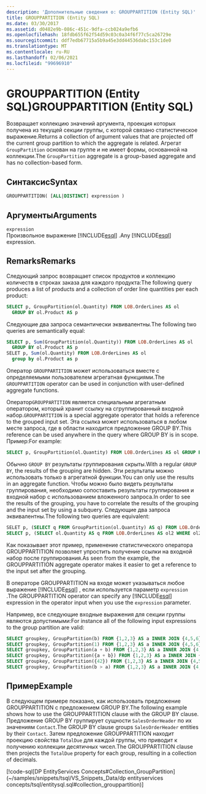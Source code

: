 ```yaml
---
description: 'Дополнительные сведения о: GROUPPARTITION (Entity SQL)'
title: GROUPPARTITION (Entity SQL)
ms.date: 03/30/2017
ms.assetid: d0482e9b-086c-451c-9dfa-ccb024a9efb6
ms.openlocfilehash: 18fdb655f62f54d59c03c0a34f6f77c5ca26729e
ms.sourcegitcommit: ddf7edb67715a5b9a45e3dd44536dabc153c1de0
ms.translationtype: MT
ms.contentlocale: ru-RU
ms.lasthandoff: 02/06/2021
ms.locfileid: "99696910"
---
```

# <a name="grouppartition-entity-sql"></a><span data-ttu-id="e2a8a-103">GROUPPARTITION (Entity SQL)</span><span class="sxs-lookup"><span data-stu-id="e2a8a-103">GROUPPARTITION (Entity SQL)</span></span>

<span data-ttu-id="e2a8a-104">Возвращает коллекцию значений аргумента, проекция которых получена из текущей секции группы, с которой связано статистическое выражение.</span><span class="sxs-lookup"><span data-stu-id="e2a8a-104">Returns a collection of argument values that are projected off the current group partition to which the aggregate is related.</span></span> <span data-ttu-id="e2a8a-105">Агрегат `GroupPartition` основан на группе и не имеет формы, основанной на коллекции.</span><span class="sxs-lookup"><span data-stu-id="e2a8a-105">The `GroupPartition` aggregate is a group-based aggregate and has no collection-based form.</span></span>  
  
## <a name="syntax"></a><span data-ttu-id="e2a8a-106">Синтаксис</span><span class="sxs-lookup"><span data-stu-id="e2a8a-106">Syntax</span></span>  
  
```sql  
GROUPPARTITION( [ALL|DISTINCT] expression )  
```  
  
## <a name="arguments"></a><span data-ttu-id="e2a8a-107">Аргументы</span><span class="sxs-lookup"><span data-stu-id="e2a8a-107">Arguments</span></span>  

 `expression`  
 <span data-ttu-id="e2a8a-108">Произвольное выражение [!INCLUDE[esql](../../../../../../includes/esql-md.md)] .</span><span class="sxs-lookup"><span data-stu-id="e2a8a-108">Any [!INCLUDE[esql](../../../../../../includes/esql-md.md)] expression.</span></span>  
  
## <a name="remarks"></a><span data-ttu-id="e2a8a-109">Remarks</span><span class="sxs-lookup"><span data-stu-id="e2a8a-109">Remarks</span></span>  

 <span data-ttu-id="e2a8a-110">Следующий запрос возвращает список продуктов и коллекцию количеств в строках заказа для каждого продукта:</span><span class="sxs-lookup"><span data-stu-id="e2a8a-110">The following query produces a list of products and a collection of order line quantities per each product:</span></span>  
  
```sql  
SELECT p, GroupPartition(ol.Quantity) FROM LOB.OrderLines AS ol
  GROUP BY ol.Product AS p
```  
  
 <span data-ttu-id="e2a8a-111">Следующие два запроса семантически эквивалентны.</span><span class="sxs-lookup"><span data-stu-id="e2a8a-111">The following two queries are semantically equal:</span></span>  
  
```sql  
SELECT p, Sum(GroupPartition(ol.Quantity)) FROM LOB.OrderLines AS ol
  GROUP BY ol.Product AS p
SELET p, Sum(ol.Quantity) FROM LOB.OrderLines AS ol
  group by ol.Product as p  
```  
  
 <span data-ttu-id="e2a8a-112">Оператор `GROUPPARTITION` может использоваться вместе с определяемыми пользователем агрегатная функциями.</span><span class="sxs-lookup"><span data-stu-id="e2a8a-112">The `GROUPPARTITION` operator can be used in conjunction with user-defined aggregate functions.</span></span>  
  
<span data-ttu-id="e2a8a-113">Оператор`GROUPPARTITION` является специальным агрегатным оператором, который хранит ссылку на сгруппированный входной набор.</span><span class="sxs-lookup"><span data-stu-id="e2a8a-113">`GROUPPARTITION` is a special aggregate operator that holds a reference to the grouped input set.</span></span> <span data-ttu-id="e2a8a-114">Эта ссылка может использоваться в любом месте запроса, где в области находится предложение GROUP BY.</span><span class="sxs-lookup"><span data-stu-id="e2a8a-114">This reference can be used anywhere in the query where GROUP BY is in scope.</span></span> <span data-ttu-id="e2a8a-115">Пример:</span><span class="sxs-lookup"><span data-stu-id="e2a8a-115">For example:</span></span>
  
```sql  
SELECT p, GroupPartition(ol.Quantity) FROM LOB.OrderLines AS ol GROUP BY ol.Product AS p
```  
  
 <span data-ttu-id="e2a8a-116">Обычно `GROUP BY` результаты группирования скрыты.</span><span class="sxs-lookup"><span data-stu-id="e2a8a-116">With a regular `GROUP BY`, the results of the grouping are hidden.</span></span> <span data-ttu-id="e2a8a-117">Эти результаты можно использовать только в агрегатной функции.</span><span class="sxs-lookup"><span data-stu-id="e2a8a-117">You can only use the results in an aggregate function.</span></span> <span data-ttu-id="e2a8a-118">Чтобы можно было видеть результаты группирования, необходимо сопоставить результаты группирования и входной набор с использованием вложенного запроса.</span><span class="sxs-lookup"><span data-stu-id="e2a8a-118">In order to see the results of the grouping, you have to correlate the results of the grouping and the input set by using a subquery.</span></span> <span data-ttu-id="e2a8a-119">Следующие два запроса эквивалентны.</span><span class="sxs-lookup"><span data-stu-id="e2a8a-119">The following two queries are equivalent:</span></span>  
  
```sql  
SELET p, (SELECT q FROM GroupPartition(ol.Quantity) AS q) FROM LOB.OrderLines AS ol GROUP BY ol.Product AS p
SELECT p, (SELECT ol.Quantity AS q FROM LOB.OrderLines AS ol2 WHERE ol2.Product = p) FROM LOB.OrderLines AS ol GROUP BY ol.Product AS p
```  
  
 <span data-ttu-id="e2a8a-120">Как показывает этот пример, применение статистического оператора GROUPPARTITION позволяет упростить получение ссылки на входной набор после группирования.</span><span class="sxs-lookup"><span data-stu-id="e2a8a-120">As seen from the example, the GROUPPARTITION aggregate operator makes it easier to get a reference to the input set after the grouping.</span></span>  
  
 <span data-ttu-id="e2a8a-121">В операторе GROUPPARTITION на входе может указываться любое выражение [!INCLUDE[esql](../../../../../../includes/esql-md.md)] , если используется параметр `expression` .</span><span class="sxs-lookup"><span data-stu-id="e2a8a-121">The GROUPPARTITION operator can specify any [!INCLUDE[esql](../../../../../../includes/esql-md.md)] expression in the operator input when you use the `expression` parameter.</span></span>  
  
 <span data-ttu-id="e2a8a-122">Например, все следующие входные выражения для секции группы являются допустимыми:</span><span class="sxs-lookup"><span data-stu-id="e2a8a-122">For instance all of the following input expressions to the group partition are valid:</span></span>  
  
```sql  
SELECT groupkey, GroupPartition(b) FROM {1,2,3} AS a INNER JOIN {4,5,6} AS b ON true GROUP BY a AS groupkey
SELECT groupkey, GroupPartition(1) FROM {1,2,3} AS a INNER JOIN {4,5,6} AS b ON true GROUP BY a AS groupkey
SELECT groupkey, GroupPartition(a + b) FROM {1,2,3} AS a INNER JOIN {4,5,6} AS b ON true GROUP BY a AS groupkey
SELECT groupkey, GroupPartition({a + b}) FROM {1,2,3} AS a INNER JOIN {4,5,6} AS b ON true GROUP BY a AS groupkey  
SELECT groupkey, GroupPartition({42}) FROM {1,2,3} AS a INNER JOIN {4,5,6} AS b ON true GROUP BY a AS groupkey  
SELECT groupkey, GroupPartition(b > a) FROM {1,2,3} AS a INNER JOIN {4,5,6} AS b ON true GROUP BY a AS groupkey  
```  
  
## <a name="example"></a><span data-ttu-id="e2a8a-123">Пример</span><span class="sxs-lookup"><span data-stu-id="e2a8a-123">Example</span></span>  

 <span data-ttu-id="e2a8a-124">В следующем примере показано, как использовать предложение GROUPPARTITION с предложением GROUP BY.</span><span class="sxs-lookup"><span data-stu-id="e2a8a-124">The following example shows how to use the GROUPPARTITION clause with the GROUP BY clause.</span></span> <span data-ttu-id="e2a8a-125">Предложение GROUP BY группирует сущности `SalesOrderHeader` по их значениям `Contact`.</span><span class="sxs-lookup"><span data-stu-id="e2a8a-125">The GROUP BY clause groups `SalesOrderHeader` entities by their `Contact`.</span></span> <span data-ttu-id="e2a8a-126">Затем предложение GROUPPARTITION находит проекцию свойства `TotalDue` для каждой группы, что приводит к получению коллекции десятичных чисел.</span><span class="sxs-lookup"><span data-stu-id="e2a8a-126">The GROUPPARTITION clause then projects the `TotalDue` property for each group, resulting in a collection of decimals.</span></span>  
  
 [!code-sql[DP EntityServices Concepts#Collection_GroupPartition](~/samples/snippets/tsql/VS_Snippets_Data/dp entityservices concepts/tsql/entitysql.sql#collection_grouppartition)]
